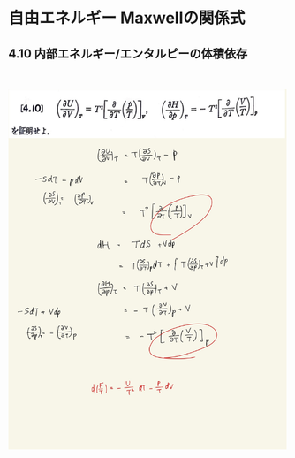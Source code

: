 <script type="text/javascript" async src="https://cdnjs.cloudflare.com/ajax/libs/mathjax/2.7.7/MathJax.js?config=TeX-MML-AM_CHTML">

</script>

<script type="text/x-mathjax-config">
 MathJax.Hub.Config({
 tex2jax: {
 inlineMath: [['$', '$'] ],
 displayMath: [ ['$$','$$'], ["\\[","\\]"] ]
 }
 });
</script>

# 自由エネルギー Maxwellの関係式
## 4.10 内部エネルギー/エンタルピーの体積依存


<br>
<br>

<img width="600" alt="Harashima-126" src="./images/mre-10/Harashima-126.jpg">